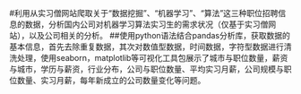 #利用从实习僧网站爬取关于“数据挖掘”、“机器学习”、“算法”这三种职位招聘信息的数据，分析国内公司对机器学习算法实习生的需求状况（仅基于实习僧网站），以及公司相关的分析。
##使用python语法结合pandas分析库，获取数据的基本信息，首先去除重复数据，其次对数值型数据，时间数据，字符型数据进行清洗处理，使用seaborn，matplotlib等可视化工具包展示了城市与职位数量，薪资与城市，学历与薪资，行业分布，公司与职位数量、平均实习月薪，公司规模与职位数量、实习月薪，每年新成立的公司数量变化等问题。
